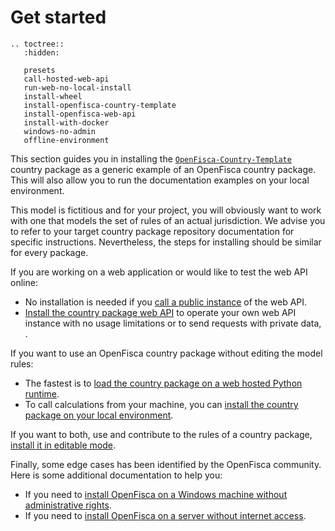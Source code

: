 # <i class="fas fa-cogs"></i> Get started

```eval_rst
.. toctree::
   :hidden:

   presets
   call-hosted-web-api
   run-web-no-local-install
   install-wheel
   install-openfisca-country-template
   install-openfisca-web-api
   install-with-docker
   windows-no-admin
   offline-environment
```

This section guides you in installing the [`OpenFisca-Country-Template`](https://github.com/openfisca/country-template) country package as a generic example of an OpenFisca country package. This will also allow you to run the documentation examples on your local environment.

This model is fictitious and for your project, you will obviously want to work with one that models the set of rules of an actual jurisdiction. We advise you to refer to your target country package repository documentation for specific instructions. Nevertheless, the steps for installing should be similar for every package. 

If you are working on a web application or would like to test the web API online:
* No installation is needed if you [call a public instance](./call-hosted-web-api.md) of the web API.
* [Install the country package web API](./install-openfisca-web-api.md) to operate your own web API instance with no usage limitations or to send requests with private data, .

If you want to use an OpenFisca country package without editing the model rules:
* The fastest is to [load the country package on a web hosted Python runtime](./run-web-no-local-install.md).
* To call calculations from your machine, you can [install the country package on your local environment](./install-wheel.md).

If you want to both, use and contribute to the rules of a country package, [install it in editable mode](./install-openfisca-country-template.md).

Finally, some edge cases has been identified by the OpenFisca community. Here is some additional documentation to help you:
* If you need to [install OpenFisca on a Windows machine without administrative rights](./windows-no-admin.md).
* If you need to [install OpenFisca on a server without internet access](./offline-environment.md).
